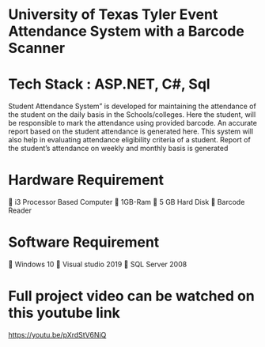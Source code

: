 # University of Texas Tyler Event Attendance System with a Barcode Scanner 
# Tech Stack : ASP.NET, C#, Sql
Student Attendance System” is developed for maintaining the attendance of the student on the daily basis in the Schools/colleges. Here the student, will be responsible to mark the attendance using provided barcode. An accurate report based on the student attendance is generated here. This system will also help in evaluating attendance eligibility criteria of a student. Report of the student’s attendance on weekly and monthly basis is generated
# Hardware Requirement 
	i3 Processor Based Computer
	1GB-Ram
	5 GB Hard Disk 
	Barcode Reader
# Software Requirement

	Windows 10
	Visual studio 2019
	SQL Server 2008
# Full project video can be watched on this youtube link 
https://youtu.be/pXrdStV6NiQ

